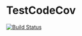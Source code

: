 # TestCodeCov

[![Build Status](https://github.com/josePereiro/TestCodeCov.jl/workflows/CI/badge.svg)](https://github.com/josePereiro/TestCodeCov.jl/actions)
